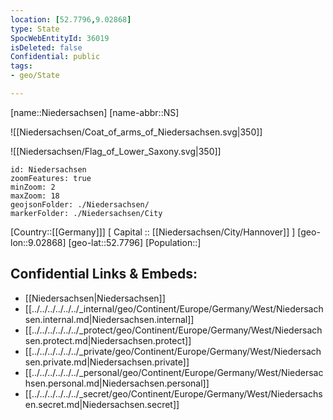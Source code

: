 ```yaml
---
location: [52.7796,9.02868]
type: State
SpocWebEntityId: 36019
isDeleted: false
Confidential: public
tags:
- geo/State

---
```

[name::Niedersachsen]
[name-abbr::NS]

![[Niedersachsen/Coat_of_arms_of_Niedersachsen.svg|350]]

![[Niedersachsen/Flag_of_Lower_Saxony.svg|350]]

```leaflet
id: Niedersachsen
zoomFeatures: true 
minZoom: 2 
maxZoom: 18
geojsonFolder: ./Niedersachsen/
markerFolder: ./Niedersachsen/City
```

[Country::[[Germany]]]
[ Capital :: [[Niedersachsen/City/Hannover]] ]
[geo-lon::9.02868]
[geo-lat::52.7796]
[Population::]



## Confidential Links & Embeds: 
- [[Niedersachsen|Niedersachsen]] 
- [[../../../../../../_internal/geo/Continent/Europe/Germany/West/Niedersachsen.internal.md|Niedersachsen.internal]] 
- [[../../../../../../_protect/geo/Continent/Europe/Germany/West/Niedersachsen.protect.md|Niedersachsen.protect]] 
- [[../../../../../../_private/geo/Continent/Europe/Germany/West/Niedersachsen.private.md|Niedersachsen.private]] 
- [[../../../../../../_personal/geo/Continent/Europe/Germany/West/Niedersachsen.personal.md|Niedersachsen.personal]] 
- [[../../../../../../_secret/geo/Continent/Europe/Germany/West/Niedersachsen.secret.md|Niedersachsen.secret]] 
